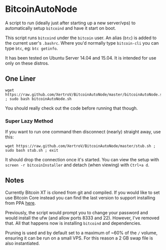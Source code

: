 BitcoinAutoNode
===============

A script to run (ideally just after starting up a new server/vps) to automatically setup `bitcoind` and have it start on boot.

This script runs `bitcoind` under the `bitcoin` user. An alias (`btc`) is added to the current user's `.bashrc`. Where you'd normally type `bitcoin-cli` you can type `btc`, eg: `btc getinfo`.

It has been tested on Ubuntu Server 14.04 and 15.04. It is intended for use only on these distros.

One Liner
---------

    wget https://raw.github.com/XertroV/BitcoinAutoNode/master/bitcoinAutoNode.sh ; sudo bash bitcoinAutoNode.sh

You should really check out the code before running that though.

### Super Lazy Method

If you want to run one command then disconnect (nearly) straight away, use this:

    wget https://raw.github.com/XertroV/BitcoinAutoNode/master/stub.sh ; sudo bash stub.sh ; exit

It should drop the connection once it's started. You can view the setup with `screen -r bitcoinInstaller` and detach (when viewing) with `Ctrl+a d`.


Notes
-----

Currently Bitcoin XT is cloned from git and compiled. If you would like to set use Bitcoin Core instead you can find the last version to support installing from PPA [here](https://raw.githubusercontent.com/XertroV/BitcoinAutoNode/792d059a65dd240ce5c952653207272c7f1246c2/bitcoinAutoNode.sh).

Previously, the script would prompt you to change your password and would install the ufw (and allow ports 8333 and 22). However, I've removed that. All that happens now is installing `bitcoind` and dependencies.

Pruning is used and by default set to a maximum of ~60% of the `/` volume, ensuring it can be run on a small VPS. For this reason a 2 GB swap file is also instantiated.
